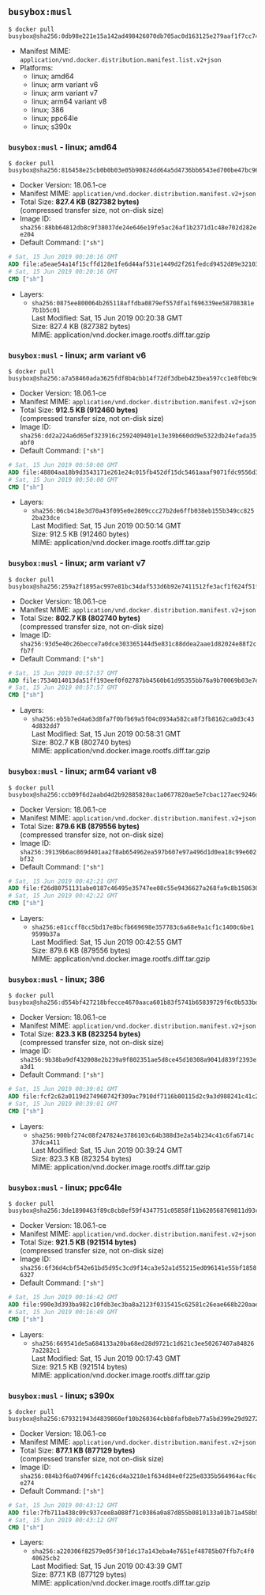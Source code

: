 ## `busybox:musl`

```console
$ docker pull busybox@sha256:0db98e221e15a142ad498426070db705ac0d163125e279aaf1f7cc74a9010de8
```

-	Manifest MIME: `application/vnd.docker.distribution.manifest.list.v2+json`
-	Platforms:
	-	linux; amd64
	-	linux; arm variant v6
	-	linux; arm variant v7
	-	linux; arm64 variant v8
	-	linux; 386
	-	linux; ppc64le
	-	linux; s390x

### `busybox:musl` - linux; amd64

```console
$ docker pull busybox@sha256:816458e25cb0b0b03e05b90824dd64a5d4736bb6543ed700be47bc963bbd06a2
```

-	Docker Version: 18.06.1-ce
-	Manifest MIME: `application/vnd.docker.distribution.manifest.v2+json`
-	Total Size: **827.4 KB (827382 bytes)**  
	(compressed transfer size, not on-disk size)
-	Image ID: `sha256:88bb64812db8c9f38037de24e646e19fe5ac26af1b2371d1c48e702d282ee204`
-	Default Command: `["sh"]`

```dockerfile
# Sat, 15 Jun 2019 00:20:16 GMT
ADD file:a5eae54a14f15cffd128e1fe6d44af531e1449d2f261fedcd9452d89e3210314 in / 
# Sat, 15 Jun 2019 00:20:16 GMT
CMD ["sh"]
```

-	Layers:
	-	`sha256:0875ee800064b265118affdba0879ef557dfa1f696339ee58708381e7b1b5c01`  
		Last Modified: Sat, 15 Jun 2019 00:20:38 GMT  
		Size: 827.4 KB (827382 bytes)  
		MIME: application/vnd.docker.image.rootfs.diff.tar.gzip

### `busybox:musl` - linux; arm variant v6

```console
$ docker pull busybox@sha256:a7a58460ada3625fdf8b4cbb14f72df3dbeb423bea597cc1e8f0bc9d66167a00
```

-	Docker Version: 18.06.1-ce
-	Manifest MIME: `application/vnd.docker.distribution.manifest.v2+json`
-	Total Size: **912.5 KB (912460 bytes)**  
	(compressed transfer size, not on-disk size)
-	Image ID: `sha256:dd2a224a6d65ef323916c2592409401e13e39b660dd9e5322db24efada35abf0`
-	Default Command: `["sh"]`

```dockerfile
# Sat, 15 Jun 2019 00:50:00 GMT
ADD file:48804aa18b9d3543171e261e24c015fb452df15dc5461aaaf9071fdc9556d3db in / 
# Sat, 15 Jun 2019 00:50:00 GMT
CMD ["sh"]
```

-	Layers:
	-	`sha256:06cb418e3d70a43f095e0e2809ccc27b2de6ffb038eb155b349cc8252ba23dce`  
		Last Modified: Sat, 15 Jun 2019 00:50:14 GMT  
		Size: 912.5 KB (912460 bytes)  
		MIME: application/vnd.docker.image.rootfs.diff.tar.gzip

### `busybox:musl` - linux; arm variant v7

```console
$ docker pull busybox@sha256:259a2f1895ac997e81bc34daf533d6b92e7411512fe3acf1f624f51f2870715b
```

-	Docker Version: 18.06.1-ce
-	Manifest MIME: `application/vnd.docker.distribution.manifest.v2+json`
-	Total Size: **802.7 KB (802740 bytes)**  
	(compressed transfer size, not on-disk size)
-	Image ID: `sha256:93d5e40c26becce7a0dce303365144d5e831c88ddea2aae1d82024e88f2cfb7f`
-	Default Command: `["sh"]`

```dockerfile
# Sat, 15 Jun 2019 00:57:57 GMT
ADD file:7534014013da51ff193eef0f02787bb4560b61d95355bb76a9b70069b03e7e90 in / 
# Sat, 15 Jun 2019 00:57:57 GMT
CMD ["sh"]
```

-	Layers:
	-	`sha256:eb5b7ed4a63d8fa7f0bfb69a5f04c0934a582ca8f3fb8162ca0d3c434d832dd7`  
		Last Modified: Sat, 15 Jun 2019 00:58:31 GMT  
		Size: 802.7 KB (802740 bytes)  
		MIME: application/vnd.docker.image.rootfs.diff.tar.gzip

### `busybox:musl` - linux; arm64 variant v8

```console
$ docker pull busybox@sha256:ccb09f6d2aabd4d2b92885820ac1a0677820ae5e7cbac127aec9246d63fb5150
```

-	Docker Version: 18.06.1-ce
-	Manifest MIME: `application/vnd.docker.distribution.manifest.v2+json`
-	Total Size: **879.6 KB (879556 bytes)**  
	(compressed transfer size, not on-disk size)
-	Image ID: `sha256:39139b6ac869d401aa2f8ab654962ea597b607e97a496d1d0ea18c99e602bf32`
-	Default Command: `["sh"]`

```dockerfile
# Sat, 15 Jun 2019 00:42:21 GMT
ADD file:f26d80751131abe0187c46495e35747ee08c55e9436627a268fa9c8b158630d0 in / 
# Sat, 15 Jun 2019 00:42:22 GMT
CMD ["sh"]
```

-	Layers:
	-	`sha256:e81ccff8cc5bd17e8bcfb669698e357783c6a68e9a1cf1c1400c6be19599b37a`  
		Last Modified: Sat, 15 Jun 2019 00:42:55 GMT  
		Size: 879.6 KB (879556 bytes)  
		MIME: application/vnd.docker.image.rootfs.diff.tar.gzip

### `busybox:musl` - linux; 386

```console
$ docker pull busybox@sha256:d554bf427218bfecce4670aaca601b83f5741b65839729f6c0b533bd53208091
```

-	Docker Version: 18.06.1-ce
-	Manifest MIME: `application/vnd.docker.distribution.manifest.v2+json`
-	Total Size: **823.3 KB (823254 bytes)**  
	(compressed transfer size, not on-disk size)
-	Image ID: `sha256:9b38ba9df432008e2b239a9f802351ae5d8ce45d10308a9041d839f2393ea3d1`
-	Default Command: `["sh"]`

```dockerfile
# Sat, 15 Jun 2019 00:39:01 GMT
ADD file:fcf2c62a0119d274960742f309ac7910df7116b80115d2c9a3d988241c41c2a3 in / 
# Sat, 15 Jun 2019 00:39:01 GMT
CMD ["sh"]
```

-	Layers:
	-	`sha256:900bf274c08f247824e3786103c64b388d3e2a54b234c41c6fa6714c37dca411`  
		Last Modified: Sat, 15 Jun 2019 00:39:24 GMT  
		Size: 823.3 KB (823254 bytes)  
		MIME: application/vnd.docker.image.rootfs.diff.tar.gzip

### `busybox:musl` - linux; ppc64le

```console
$ docker pull busybox@sha256:3de1890463f89c8cb8ef59f4347751c05858f11b620568769811d93c891f35aa
```

-	Docker Version: 18.06.1-ce
-	Manifest MIME: `application/vnd.docker.distribution.manifest.v2+json`
-	Total Size: **921.5 KB (921514 bytes)**  
	(compressed transfer size, not on-disk size)
-	Image ID: `sha256:6f36d4cbf542e61bd5d95c3cd9f14ca3e52a1d55215ed096141e55bf18586327`
-	Default Command: `["sh"]`

```dockerfile
# Sat, 15 Jun 2019 00:16:42 GMT
ADD file:990e3d393ba982c10fdb3ec3ba8a2123f0315415c62581c26eae668b220aae5f in / 
# Sat, 15 Jun 2019 00:16:49 GMT
CMD ["sh"]
```

-	Layers:
	-	`sha256:669541de5a684133a20ba68ed28d9721c1d621c3ee50267407a848267a2282c1`  
		Last Modified: Sat, 15 Jun 2019 00:17:43 GMT  
		Size: 921.5 KB (921514 bytes)  
		MIME: application/vnd.docker.image.rootfs.diff.tar.gzip

### `busybox:musl` - linux; s390x

```console
$ docker pull busybox@sha256:679321943d4839860ef10b260364cbb8fafb8eb77a5bd399e29d9272dce2ec1b
```

-	Docker Version: 18.06.1-ce
-	Manifest MIME: `application/vnd.docker.distribution.manifest.v2+json`
-	Total Size: **877.1 KB (877129 bytes)**  
	(compressed transfer size, not on-disk size)
-	Image ID: `sha256:084b3f6a07496ffc1426cd4a3218e1f634d84e0f225e8335b564964acf6ce274`
-	Default Command: `["sh"]`

```dockerfile
# Sat, 15 Jun 2019 00:43:12 GMT
ADD file:7fb711a438c09c937cee8a088f71c0386a0a87d855b0810133a01b71a458b53b in / 
# Sat, 15 Jun 2019 00:43:12 GMT
CMD ["sh"]
```

-	Layers:
	-	`sha256:a220306f82579e05f30f1dc17a143eba4e7651ef48785b07ffb7c4f040625cb2`  
		Last Modified: Sat, 15 Jun 2019 00:43:39 GMT  
		Size: 877.1 KB (877129 bytes)  
		MIME: application/vnd.docker.image.rootfs.diff.tar.gzip
